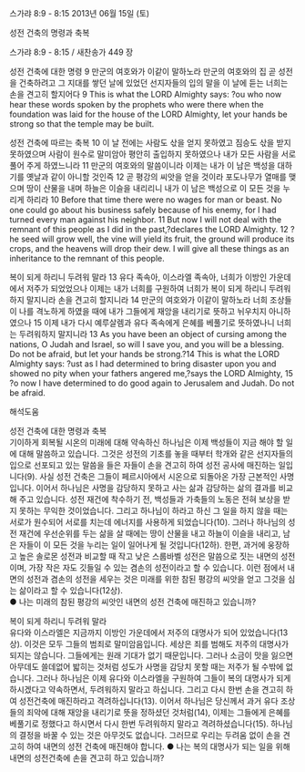 스가랴 8:9 - 8:15 
2013년 06월 15일 (토)

성전 건축의 명령과 축복



스가랴 8:9 - 8:15 / 새찬송가 449 장


성전 건축에 대한 명령 
9 만군의 여호와가 이같이 말하노라 만군의 여호와의 집 곧 성전을 건축하려고 그 지대를 쌓던 날에 있었던 선지자들의 입의 말을 이 날에 듣는 너희는 손을 견고히 할지어다
9 This is what the LORD Almighty says: ?ou who now hear these words spoken by the prophets who were there when the foundation was laid for the house of the LORD Almighty, let your hands be strong so that the temple may be built.   

성전 건축에 따르는 축복
10 이 날 전에는 사람도 삯을 얻지 못하였고 짐승도 삯을 받지 못하였으며 사람이 원수로 말미암아 평안히 출입하지 못하였으나 내가 모든 사람을 서로 풀어 주게 하였느니라 11 만군의 여호와의 말씀이니라 이제는 내가 이 남은 백성을 대하기를 옛날과 같이 아니할 것인즉 12 곧 평강의 씨앗을 얻을 것이라 포도나무가 열매를 맺으며 땅이 산물을 내며 하늘은 이슬을 내리리니 내가 이 남은 백성으로 이 모든 것을 누리게 하리라
10 Before that time there were no wages for man or beast. No one could go about his business safely because of his enemy, for I had turned every man against his neighbor. 11 But now I will not deal with the remnant of this people as I did in the past,?declares the LORD Almighty. 12 ?he seed will grow well, the vine will yield its fruit, the ground will produce its crops, and the heavens will drop their dew. I will give all these things as an inheritance to the remnant of this people.   

복이 되게 하리니 두려워 말라 
13 유다 족속아, 이스라엘 족속아, 너희가 이방인 가운데에서 저주가 되었었으나 이제는 내가 너희를 구원하여 너희가 복이 되게 하리니 두려워하지 말지니라 손을 견고히 할지니라 14 만군의 여호와가 이같이 말하노라 너희 조상들이 나를 격노하게 하였을 때에 내가 그들에게 재앙을 내리기로 뜻하고 뉘우치지 아니하였으나 15 이제 내가 다시 예루살렘과 유다 족속에게 은혜를 베풀기로 뜻하였나니 너희는 두려워하지 말지니라
13 As you have been an object of cursing among the nations, O Judah and Israel, so will I save you, and you will be a blessing. Do not be afraid, but let your hands be strong.?14 This is what the LORD Almighty says: ?ust as I had determined to bring disaster upon you and showed no pity when your fathers angered me,?says the LORD Almighty, 15 ?o now I have determined to do good again to Jerusalem and Judah. Do not be afraid.

해석도움





성전 건축에 대한 명령과 축복  
기이하게 회복될 시온의 미래에 대해 약속하신 하나님은 이제 백성들이 지금 해야 할 일에 대해 말씀하고 있습니다. 그것은 성전의 기초를 놓을 때부터 학개와 같은 선지자들의 입으로 선포되고 있는 말씀을 들은 자들이 손을 견고히 하여 성전 공사에 매진하는 일입니다(9). 사실 성전 건축은 그들이 페르시아에서 시온으로 되돌아온 가장 근본적인 사명입니다. 이어서 하나님은 사명을 감당하지 못하고 사는 삶과 감당하는 삶의 결과를 비교해 주고 있습니다. 성전 재건에 착수하기 전, 백성들과 가축들의 노동은 전혀 보상을 받지 못하는 무익한 것이었습니다. 그리고 하나님이 하라고 하신 그 일을 하지 않을 때는 서로가 원수되어 서로를 치는데 에너지를 사용하게 되었습니다(10). 그러나 하나님의 성전 재건에 우선순위를 두는 삶을 살 때에는 땅이 산물을 내고 하늘이 이슬을 내리고, 남은 자들이 이 모든 것을 누리는 일이 일어나게 될 것입니다(12하). 한편, 과거에 웅장하고 높은 솔로몬 성전과 비교할 때 작고 낮은 스룹바벨 성전은 말씀으로 짓는 내면의 성전이며, 가장 작은 자도 깃들일 수 있는 겸손의 성전이라고 할 수 있습니다. 이런 점에서 내면의 성전과 겸손의 성전을 세우는 것은 미래를 위한 참된 평강의 씨앗을 얻고 그것을 심는 삶이라고 할 수 있습니다(12상).    
● 나는 미래의 참된 평강의 씨앗인 내면의 성전 건축에 매진하고 있습니까?

복이 되게 하리니 두려워 말라  
유다와 이스라엘은 지금까지 이방인 가운데에서 저주의 대명사가 되어 있었습니다(13상). 이것은 모두 그들의 범죄로 말미암음입니다. 세상은 죄를 범해도 저주의 대명사가 되지는 않습니다. 그들에게는 원래 기대가 없기 때문입니다. 그러나 소금이 맛을 잃으면 아무데도 쓸데없어 밟히는 것처럼 성도가 사명을 감당치 못할 때는 저주가 될 수밖에 없습니다. 그러나 하나님은 이제 유다와 이스라엘을 구원하여 그들이 복의 대명사가 되게 하시겠다고 약속하면서, 두려워하지 말라고 하십니다. 그리고 다시 한번 손을 견고히 하여 성전건축에 매진하라고 격려하십니다(13). 이어서 하나님은 당신께서 과거 유다 조상들의 죄악에 대해 재앙을 내리기로 뜻을 정하셨던 것처럼(14), 이제는 그들에게 은혜를 베풀기로 정했다고 하시면서 다시 한번 두려워하지 말라고 격려하셨습니다(15). 하나님의 결정을 바꿀 수 있는 것은 아무것도 없습니다. 그러므로 우리는 두려움 없이 손을 견고히 하여 내면의 성전 건축에 매진해야 합니다. 
● 나는 복의 대명사가 되는 일을 위해 내면의 성전건축에 손을 견고히 하고 있습니까?